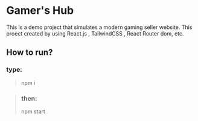 # Gamer's Hub

This is a demo project that simulates a modern gaming seller website.
This proect created by using React.js , TailwindCSS , React Router dom, etc.

## How to run?

### type:

> npm i

> ### then:
>
> npm start
